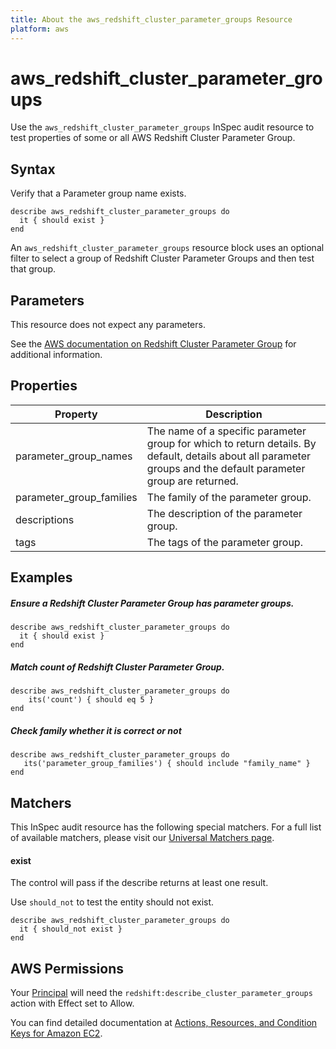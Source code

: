 ```yaml
---
title: About the aws_redshift_cluster_parameter_groups Resource
platform: aws
---
```


# aws\_redshift\_cluster\_parameter\_groups

Use the `aws_redshift_cluster_parameter_groups` InSpec audit resource to test properties of some or all AWS Redshift Cluster Parameter Group.

## Syntax

Verify that a Parameter group name exists.

    describe aws_redshift_cluster_parameter_groups do
      it { should exist }
    end

An `aws_redshift_cluster_parameter_groups` resource block uses an optional filter to select a group of Redshift Cluster Parameter Groups and then test that group.

## Parameters

This resource does not expect any parameters.

See the [AWS documentation on Redshift Cluster Parameter Group](https://docs.aws.amazon.com/AWSCloudFormation/latest/UserGuide/aws-resource-redshift-clusterparametergroup.html) for additional information.

## Properties

| Property | Description|
| --- | --- |
| parameter_group_names | The name of a specific parameter group for which to return details. By default, details about all parameter groups and the default parameter group are returned. |
| parameter_group_families | The family of the parameter group. |
| descriptions | The description of the parameter group. |
| tags | The tags of the parameter group. |

## Examples

##### Ensure a Redshift Cluster Parameter Group has parameter groups.
    describe aws_redshift_cluster_parameter_groups do
      it { should exist }
    end

##### Match count of Redshift Cluster Parameter Group.
    describe aws_redshift_cluster_parameter_groups do
        its('count') { should eq 5 }
    end

##### Check family whether it is correct or not
    describe aws_redshift_cluster_parameter_groups do
       its('parameter_group_families') { should include "family_name" }
    end

## Matchers

This InSpec audit resource has the following special matchers. For a full list of available matchers, please visit our [Universal Matchers page](https://www.inspec.io/docs/reference/matchers/).

#### exist

The control will pass if the describe returns at least one result.

Use `should_not` to test the entity should not exist.
      
    describe aws_redshift_cluster_parameter_groups do
      it { should_not exist }
    end

## AWS Permissions

Your [Principal](https://docs.aws.amazon.com/IAM/latest/UserGuide/intro-structure.html#intro-structure-principal) will need the `redshift:describe_cluster_parameter_groups` action with Effect set to Allow.

You can find detailed documentation at [Actions, Resources, and Condition Keys for Amazon EC2](https://docs.aws.amazon.com/IAM/latest/UserGuide/list_amazonec2.html).
